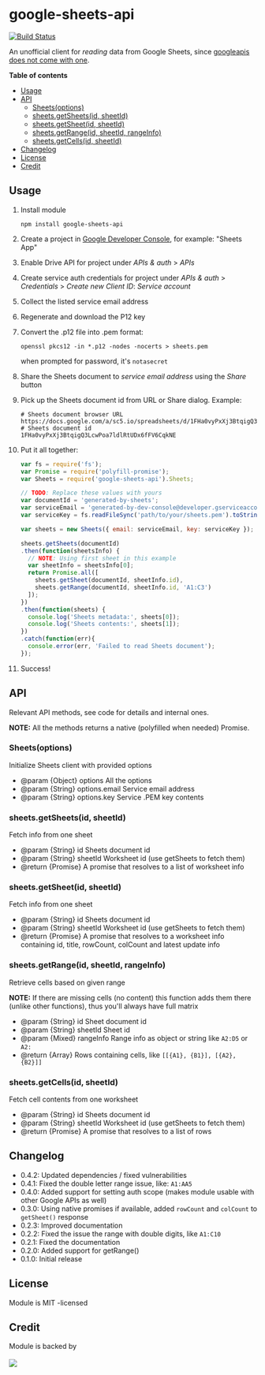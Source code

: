 # google-sheets-api

[![Build Status](https://travis-ci.org/SC5/google-sheets-api.svg?branch=master)](https://travis-ci.org/SC5/google-sheets-api)

An unofficial client for *reading* data from Google Sheets, since [googleapis does not come with one](https://github.com/google/google-api-nodejs-client/tree/master/apis).

**Table of contents**

<!-- MarkdownTOC depth=3 autolink=true bracket=round -->

- [Usage](#usage)
- [API](#api)
    - [Sheets(options)](#sheetsoptions)
    - [sheets.getSheets(id, sheetId)](#sheetsgetsheetsid-sheetid)
    - [sheets.getSheet(id, sheetId)](#sheetsgetsheetid-sheetid)
    - [sheets.getRange(id, sheetId, rangeInfo)](#sheetsgetrangeid-sheetid-rangeinfo)
    - [sheets.getCells(id, sheetId)](#sheetsgetcellsid-sheetid)
- [Changelog](#changelog)
- [License](#license)
- [Credit](#credit)

<!-- /MarkdownTOC -->

## Usage

1.  Install module

    ```shell
    npm install google-sheets-api
    ```

2.  Create a project in [Google Developer Console](https://console.developers.google.com/project), for example: "Sheets App"
3.  Enable Drive API for project under *APIs & auth* > *APIs*
4.  Create service auth credentials for project under *APIs & auth* > *Credentials* > *Create new Client ID*: *Service account*
5.  Collect the listed service email address
6.  Regenerate and download the P12 key
7.  Convert the .p12 file into .pem format:

    ```shell
    openssl pkcs12 -in *.p12 -nodes -nocerts > sheets.pem
    ```

    when prompted for password, it's `notasecret`

8.  Share the Sheets document to *service email address* using the *Share* button
9.  Pick up the Sheets document id from URL or Share dialog. Example:

    ```shell
    # Sheets document browser URL
    https://docs.google.com/a/sc5.io/spreadsheets/d/1FHa0vyPxXj3BtqigQ3LcwPoa7ldlRtUDx6fFV6CqkNE/edit#gid=0
    # Sheets document id
    1FHa0vyPxXj3BtqigQ3LcwPoa7ldlRtUDx6fFV6CqkNE
    ```

9.  Put it all together:

    ```javascript
    var fs = require('fs');
    var Promise = require('polyfill-promise');
    var Sheets = require('google-sheets-api').Sheets;

    // TODO: Replace these values with yours
    var documentId = 'generated-by-sheets';
    var serviceEmail = 'generated-by-dev-console@developer.gserviceaccount.com';
    var serviceKey = fs.readFileSync('path/to/your/sheets.pem').toString();

    var sheets = new Sheets({ email: serviceEmail, key: serviceKey });

    sheets.getSheets(documentId)
    .then(function(sheetsInfo) {
      // NOTE: Using first sheet in this example
      var sheetInfo = sheetsInfo[0];
      return Promise.all([
        sheets.getSheet(documentId, sheetInfo.id),
        sheets.getRange(documentId, sheetInfo.id, 'A1:C3')
      ]);
    })
    .then(function(sheets) {
      console.log('Sheets metadata:', sheets[0]);
      console.log('Sheets contents:', sheets[1]);
    })
    .catch(function(err){
      console.error(err, 'Failed to read Sheets document');
    });
    ```

10. Success!


## API

Relevant API methods, see code for details and internal ones.

**NOTE:** All the methods returns a native (polyfilled when needed) Promise.

### Sheets(options)

Initialize Sheets client with provided options

* @param {Object} options        All the options
* @param {String} options.email  Service email address
* @param {String} options.key    Service .PEM key contents

### sheets.getSheets(id, sheetId)

Fetch info from one sheet

* @param  {String} id      Sheets document id
* @param  {String} sheetId Worksheet id (use getSheets to fetch them)
* @return {Promise}        A promise that resolves to a list of worksheet info

### sheets.getSheet(id, sheetId)

Fetch info from one sheet

* @param  {String} id      Sheets document id
* @param  {String} sheetId Worksheet id (use getSheets to fetch them)
* @return {Promise}        A promise that resolves to a worksheet info containing id, title, rowCount, colCount and latest update info


### sheets.getRange(id, sheetId, rangeInfo)

Retrieve cells based on given range

**NOTE:** If there are missing cells (no content) this function adds them there (unlike other functions), thus you'll always have full matrix

* @param  {String} id        Sheet document id
* @param  {String} sheetId   Sheet id
* @param  {Mixed} rangeInfo  Range info as object or string like `A2:D5` or `A2:`
* @return {Array}            Rows containing cells, like `[[{A1}, {B1}], [{A2}, {B2}]]`


### sheets.getCells(id, sheetId)

Fetch cell contents from one worksheet

* @param  {String} id      Sheets document id
* @param  {String} sheetId Worksheet id (use getSheets to fetch them)
* @return {Promise}        A promise that resolves to a list of rows

## Changelog

- 0.4.2: Updated dependencies / fixed vulnerabilities
- 0.4.1: Fixed the double letter range issue, like: `A1:AA5`
- 0.4.0: Added support for setting auth scope (makes module usable with other Google APIs as well)
- 0.3.0: Using native promises if available, added `rowCount` and `colCount` to `getSheet()` response
- 0.2.3: Improved documentation
- 0.2.2: Fixed the issue the range with double digits, like `A1:C10`
- 0.2.1: Fixed the documentation
- 0.2.0: Added support for getRange()
- 0.1.0: Initial release

## License

Module is MIT -licensed

## Credit

Module is backed by

<a href="http://sc5.io">
  <img src="http://logo.sc5.io/78x33.png" style="padding: 4px 0;">
</a>
